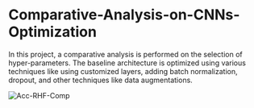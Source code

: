 # Comparative-Analysis-on-CNNs-Optimization
In this project, a comparative analysis is performed on the selection of hyper-parameters. The baseline architecture is optimized using various techniques like using customized layers, adding batch normalization, dropout, and other techniques like data augmentations.

![Acc-RHF-Comp](https://github.com/umairnawazz/Comparative-Analysis-on-CNNs-Optimization/assets/50889289/365e2534-c251-410a-90aa-48726ba87142)
